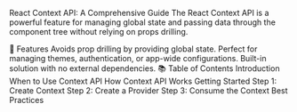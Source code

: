 React Context API: A Comprehensive Guide
The React Context API is a powerful feature for managing global state and passing data through the component tree without relying on props drilling.

🌟 Features
Avoids prop drilling by providing global state.
Perfect for managing themes, authentication, or app-wide configurations.
Built-in solution with no external dependencies.
📚 Table of Contents
Introduction
When to Use Context API
How Context API Works
Getting Started
Step 1: Create Context
Step 2: Create a Provider
Step 3: Consume the Context
Best Practices
